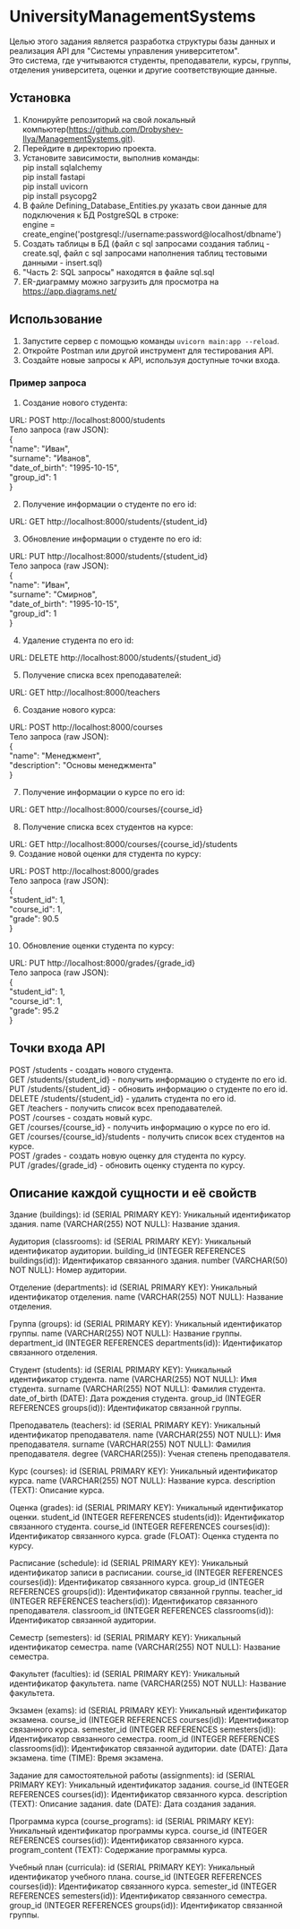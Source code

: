 # UniversityManagementSystems  

Целью этого задания является разработка структуры базы данных и реализация API для "Системы управления университетом".  
Это система, где учитываются студенты, преподаватели, курсы, группы, отделения университета, оценки и другие соответствующие данные.  

## Установка  

1. Клонируйте репозиторий на свой локальный компьютер(https://github.com/Drobyshev-Ilya/ManagementSystems.git).  
2. Перейдите в директорию проекта.  
3. Установите зависимости, выполнив команды:  
pip install sqlalchemy  
pip install fastapi  
pip install uvicorn  
pip install psycopg2  
3. В файле Defining_Database_Entities.py указать свои данные для подключения к БД PostgreSQL в строке:  
engine = create_engine('postgresql://username:password@localhost/dbname')  
4. Создать таблицы в БД (файл с sql запросами создания таблиц - create.sql, файл с sql запросами наполнения таблиц тестовыми данными - insert.sql)  
5. "Часть 2: SQL запросы" находятся в файле sql.sql  
6. ER-диаграмму можно загрузить для просмотра на https://app.diagrams.net/  

## Использование  

1. Запустите сервер с помощью команды `uvicorn main:app --reload`.  
2. Откройте Postman или другой инструмент для тестирования API.  
3. Создайте новые запросы к API, используя доступные точки входа.  

### Пример запроса  

1. Создание нового студента:  

URL: POST http://localhost:8000/students  
Тело запроса (raw JSON):  
{  
  "name": "Иван",  
  "surname": "Иванов",  
  "date_of_birth": "1995-10-15",  
  "group_id": 1  
}  

2. Получение информации о студенте по его id:  

URL: GET http://localhost:8000/students/{student_id}  

3. Обновление информации о студенте по его id:  

URL: PUT http://localhost:8000/students/{student_id}  
Тело запроса (raw JSON):  
{  
  "name": "Иван",  
  "surname": "Смирнов",  
  "date_of_birth": "1995-10-15",  
  "group_id": 1  
}  

4. Удаление студента по его id:  

URL: DELETE http://localhost:8000/students/{student_id}  

5. Получение списка всех преподавателей:  

URL: GET http://localhost:8000/teachers

6. Создание нового курса:  

URL: POST http://localhost:8000/courses  
Тело запроса (raw JSON):  
{  
  "name": "Менеджмент",  
  "description": "Основы менеджмента"  
}  

7. Получение информации о курсе по его id:  

URL: GET http://localhost:8000/courses/{course_id}  

8. Получение списка всех студентов на курсе:  

URL: GET http://localhost:8000/courses/{course_id}/students  
9. Создание новой оценки для студента по курсу:  

URL: POST http://localhost:8000/grades  
Тело запроса (raw JSON):  
{  
  "student_id": 1,  
  "course_id": 1,  
  "grade": 90.5  
}  

10. Обновление оценки студента по курсу:  

URL: PUT http://localhost:8000/grades/{grade_id}  
Тело запроса (raw JSON):  
{  
  "student_id": 1,  
  "course_id": 1,  
  "grade": 95.2  
}  


## Точки входа API
POST /students - создать нового студента.  
GET /students/{student_id} - получить информацию о студенте по его id.  
PUT /students/{student_id} - обновить информацию о студенте по его id.  
DELETE /students/{student_id} - удалить студента по его id.  
GET /teachers - получить список всех преподавателей.  
POST /courses - создать новый курс.  
GET /courses/{course_id} - получить информацию о курсе по его id.  
GET /courses/{course_id}/students - получить список всех студентов на курсе.  
POST /grades - создать новую оценку для студента по курсу.  
PUT /grades/{grade_id} - обновить оценку студента по курсу.  





## Описание каждой сущности и её свойств

Здание (buildings):
id (SERIAL PRIMARY KEY): Уникальный идентификатор здания.
name (VARCHAR(255) NOT NULL): Название здания.

Аудитория (classrooms):
id (SERIAL PRIMARY KEY): Уникальный идентификатор аудитории.
building_id (INTEGER REFERENCES buildings(id)): Идентификатор связанного здания.
number (VARCHAR(50) NOT NULL): Номер аудитории.

Отделение (departments):
id (SERIAL PRIMARY KEY): Уникальный идентификатор отделения.
name (VARCHAR(255) NOT NULL): Название отделения.

Группа (groups):
id (SERIAL PRIMARY KEY): Уникальный идентификатор группы.
name (VARCHAR(255) NOT NULL): Название группы.
department_id (INTEGER REFERENCES departments(id)): Идентификатор связанного отделения.

Студент (students):
id (SERIAL PRIMARY KEY): Уникальный идентификатор студента.
name (VARCHAR(255) NOT NULL): Имя студента.
surname (VARCHAR(255) NOT NULL): Фамилия студента.
date_of_birth (DATE): Дата рождения студента.
group_id (INTEGER REFERENCES groups(id)): Идентификатор связанной группы.

Преподаватель (teachers):
id (SERIAL PRIMARY KEY): Уникальный идентификатор преподавателя.
name (VARCHAR(255) NOT NULL): Имя преподавателя.
surname (VARCHAR(255) NOT NULL): Фамилия преподавателя.
degree (VARCHAR(255)): Ученая степень преподавателя.

Курс (courses):
id (SERIAL PRIMARY KEY): Уникальный идентификатор курса.
name (VARCHAR(255) NOT NULL): Название курса.
description (TEXT): Описание курса.

Оценка (grades):
id (SERIAL PRIMARY KEY): Уникальный идентификатор оценки.
student_id (INTEGER REFERENCES students(id)): Идентификатор связанного студента.
course_id (INTEGER REFERENCES courses(id)): Идентификатор связанного курса.
grade (FLOAT): Оценка студента по курсу.

Расписание (schedule):
id (SERIAL PRIMARY KEY): Уникальный идентификатор записи в расписании.
course_id (INTEGER REFERENCES courses(id)): Идентификатор связанного курса.
group_id (INTEGER REFERENCES groups(id)): Идентификатор связанной группы.
teacher_id (INTEGER REFERENCES teachers(id)): Идентификатор связанного преподавателя.
classroom_id (INTEGER REFERENCES classrooms(id)): Идентификатор связанной аудитории.

Семестр (semesters):
id (SERIAL PRIMARY KEY): Уникальный идентификатор семестра.
name (VARCHAR(255) NOT NULL): Название семестра.

Факультет (faculties):
id (SERIAL PRIMARY KEY): Уникальный идентификатор факультета.
name (VARCHAR(255) NOT NULL): Название факультета.

Экзамен (exams):
id (SERIAL PRIMARY KEY): Уникальный идентификатор экзамена.
course_id (INTEGER REFERENCES courses(id)): Идентификатор связанного курса.
semester_id (INTEGER REFERENCES semesters(id)): Идентификатор связанного семестра.
room_id (INTEGER REFERENCES classrooms(id)): Идентификатор связанной аудитории.
date (DATE): Дата экзамена.
time (TIME): Время экзамена.

Задание для самостоятельной работы (assignments):
id (SERIAL PRIMARY KEY): Уникальный идентификатор задания.
course_id (INTEGER REFERENCES courses(id)): Идентификатор связанного курса.
description (TEXT): Описание задания.
date (DATE): Дата создания задания.

Программа курса (course_programs):
id (SERIAL PRIMARY KEY): Уникальный идентификатор программы курса.
course_id (INTEGER REFERENCES courses(id)): Идентификатор связанного курса.
program_content (TEXT): Содержание программы курса.

Учебный план (curricula):
id (SERIAL PRIMARY KEY): Уникальный идентификатор учебного плана.
course_id (INTEGER REFERENCES courses(id)): Идентификатор связанного курса.
semester_id (INTEGER REFERENCES semesters(id)): Идентификатор связанного семестра.
group_id (INTEGER REFERENCES groups(id)): Идентификатор связанной группы.
